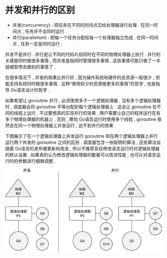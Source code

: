 # 并发和并行的区别

* 并发\(concurrency\) : 把任务在不同的时间点交给处理器进行处理 . 在同一时间点 , 任务并不会同时运行 . 
* 并行\(parallelism\) : 把每一个任务分配给每一个处理器独立完成 . 在同一时间点 , 任务一定是同时运行 . 

并发不是并行 . 并行是让不同的代码片段同时在不同的物理处理器上执行 . 并行的关键是同时做很多事情 , 而并发是指同时管理很多事情 , 这些事情可能只做了一半就被暂停去做别的事情了 . 

在很多情况下 , 并发的效果比并行好 , 因为操作系统和硬件的总资源一般很少 , 但能支持系统同时做很多事情 . 这种“使用较少的资源做更多的事情”的哲学 , 也是指导 Go语言设计的哲学 . 

如果希望让 goroutine 并行 , 必须使用多于一个逻辑处理器 . 当有多个逻辑处理器时 , 调度器会将 goroutine 平等分配到每个逻辑处理器上 . 这会让 goroutine 在不同的线程上运行 . 不过要想真的实现并行的效果 , 用户需要让自己的程序运行在有多个物理处理器的机器上 . 否则 , 哪怕 Go语言运行时使用多个线程 , goroutine 依然会在同一个物理处理器上并发运行 , 达不到并行的效果 . 

下图展示了在一个逻辑处理器上并发运行 goroutine 和在两个逻辑处理器上并行运行两个并发的 goroutine 之间的区别 . 调度器包含一些聪明的算法 , 这些算法会随着 Go语言的发布被更新和改进 , 所以不推荐盲目修改语言运行时对逻辑处理器的默认设置 . 如果真的认为修改逻辑处理器的数量可以改进性能 , 也可以对语言运行时的参数进行细微调整 . 

![](/assets/bingfayubingxing.png)

